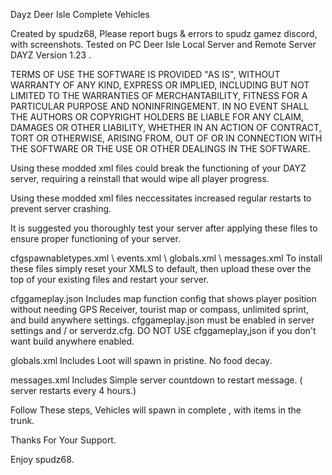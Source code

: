 Dayz Deer Isle Complete Vehicles

Created by spudz68,  Please report bugs & errors to spudz gamez discord,  with screenshots.
Tested on PC Deer Isle Local Server and Remote Server  DAYZ  Version 1.23 .


TERMS OF USE
THE SOFTWARE IS PROVIDED "AS IS", WITHOUT WARRANTY OF ANY KIND,
EXPRESS OR IMPLIED, INCLUDING BUT NOT LIMITED TO THE WARRANTIES OF MERCHANTABILITY,
FITNESS FOR A PARTICULAR PURPOSE AND NONINFRINGEMENT. IN NO EVENT SHALL THE AUTHORS
OR COPYRIGHT HOLDERS BE LIABLE FOR ANY CLAIM, DAMAGES OR OTHER LIABILITY, WHETHER IN
AN ACTION OF CONTRACT, TORT OR OTHERWISE, ARISING FROM, OUT OF OR IN CONNECTION WITH
THE SOFTWARE OR THE USE OR OTHER DEALINGS IN THE SOFTWARE.

Using these modded xml files could break the functioning of your DAYZ server, requiring a reinstall that would wipe
all player progress.

Using these modded xml files neccessitates increased regular restarts to prevent server crashing.

It is suggested you thoroughly test your server after applying these files to ensure proper
functioning of your server.


cfgspawnabletypes.xml \ events.xml \ globals.xml \ messages.xml
To install these files simply reset your  XMLS to default, then upload these over the top of your existing files and restart your server.

cfggameplay.json
Includes map function config that shows player position without needing GPS Receiver, tourist map or compass, unlimited sprint, and build anywhere settings. cfggameplay.json must be enabled in server settings and / or serverdz.cfg.
DO NOT USE cfggameplay,json if you don't want build anywhere enabled.

globals.xml
Includes Loot will spawn in pristine. No food decay. 

messages.xml
Includes Simple server countdown to restart message. ( server restarts every 4 hours.)

Follow These steps, Vehicles will spawn in complete , with items in the trunk.

Thanks For Your Support. 

Enjoy spudz68.
